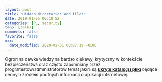 ```yaml
---
layout: post
title: "Hidden directories and files"
date: 2019-01-05 00:10:52
categories: [PL, security]
tags: [talks]
comments: false
favorite: false
seo:
  date_modified: 2020-01-31 08:07:19 +0100
---
```


Ogromna dawka wiedzy na bardzo ciekawy, krytyczny w kontekście bezpieczeństwa oraz często zapomniany przez programistów/administratorów temat jakim są <a href="https://medium.com/@_bl4de/hidden-directories-and-files-as-a-source-of-sensitive-information-about-web-application-84e5c534e5ad" target="_blank"><b>ukryte katalogi i pliki</b></a> będące cennym źródłem poufnych informacji o aplikacji internetowej.
